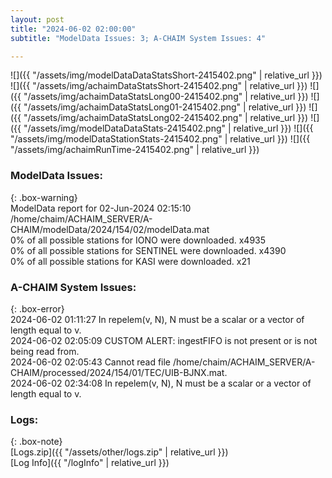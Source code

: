 ```yaml
---
layout: post
title: "2024-06-02 02:00:00"
subtitle: "ModelData Issues: 3; A-CHAIM System Issues: 4"

---
```


![]({{ "/assets/img/modelDataDataStatsShort-2415402.png" | relative_url }})
![]({{ "/assets/img/achaimDataStatsShort-2415402.png" | relative_url }})
![]({{ "/assets/img/achaimDataStatsLong00-2415402.png" | relative_url }})
![]({{ "/assets/img/achaimDataStatsLong01-2415402.png" | relative_url }})
![]({{ "/assets/img/achaimDataStatsLong02-2415402.png" | relative_url }})
![]({{ "/assets/img/modelDataDataStats-2415402.png" | relative_url }})
![]({{ "/assets/img/modelDataStationStats-2415402.png" | relative_url }})
![]({{ "/assets/img/achaimRunTime-2415402.png" | relative_url }})


### ModelData Issues:  
  
{: .box-warning}  
 ModelData report for 02-Jun-2024 02:15:10   
 /home/chaim/ACHAIM_SERVER/A-CHAIM/modelData/2024/154/02/modelData.mat   
 0% of all possible stations for IONO were downloaded. x4935   
 0% of all possible stations for SENTINEL were downloaded. x4390   
 0% of all possible stations for KASI were downloaded. x21   
  
### A-CHAIM System Issues:  
  
{: .box-error}  
2024-06-02 01:11:27 In repelem(v, N), N must be a scalar or a vector of length equal to v.  
2024-06-02 02:05:09 CUSTOM ALERT: ingestFIFO is not present or is not being read from.  
2024-06-02 02:05:43 Cannot read file /home/chaim/ACHAIM_SERVER/A-CHAIM/processed/2024/154/01/TEC/UIB-BJNX.mat.  
2024-06-02 02:34:08 In repelem(v, N), N must be a scalar or a vector of length equal to v.  

### Logs:  
  
{: .box-note}  
[Logs.zip]({{ "/assets/other/logs.zip" | relative_url }})  
[Log Info]({{ "/logInfo" | relative_url }})  
